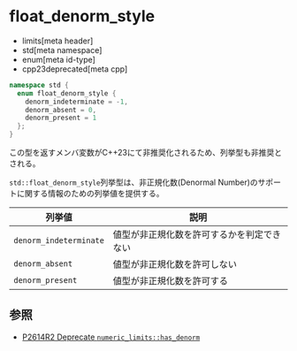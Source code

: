 # float_denorm_style
* limits[meta header]
* std[meta namespace]
* enum[meta id-type]
* cpp23deprecated[meta cpp]

```cpp
namespace std {
  enum float_denorm_style {
    denorm_indeterminate = -1,
    denorm_absent = 0,
    denorm_present = 1
  };
}
```

この型を返すメンバ変数がC++23にて非推奨化されるため、列挙型も非推奨とされる。

`std::float_denorm_style`列挙型は、非正規化数(Denormal Number)のサポートに関する情報のための列挙値を提供する。

| 列挙値                 | 説明                                       |
|------------------------|--------------------------------------------|
| `denorm_indeterminate` | 値型が非正規化数を許可するかを判定できない |
| `denorm_absent`        | 値型が非正規化数を許可しない               |
| `denorm_present`       | 値型が非正規化数を許可する                 |


## 参照
- [P2614R2 Deprecate `numeric_limits::has_denorm`](https://www.open-std.org/jtc1/sc22/wg21/docs/papers/2022/p2614r2.pdf)
